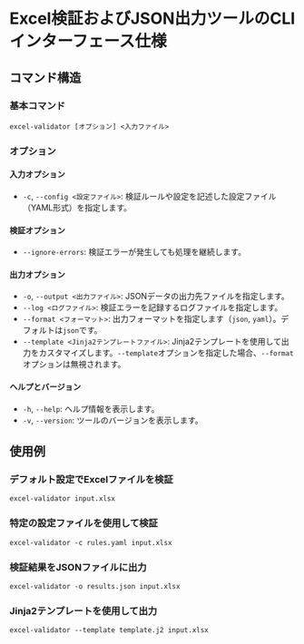 # Excel検証およびJSON出力ツールのCLIインターフェース仕様

## コマンド構造

### 基本コマンド
```
excel-validator [オプション] <入力ファイル>
```

### オプション

#### 入力オプション
- `-c`, `--config <設定ファイル>`: 検証ルールや設定を記述した設定ファイル（YAML形式）を指定します。

#### 検証オプション
- `--ignore-errors`: 検証エラーが発生しても処理を継続します。

#### 出力オプション
- `-o`, `--output <出力ファイル>`: JSONデータの出力先ファイルを指定します。
- `--log <ログファイル>`: 検証エラーを記録するログファイルを指定します。
- `--format <フォーマット>`: 出力フォーマットを指定します（`json`, `yaml`）。デフォルトは`json`です。
- `--template <Jinja2テンプレートファイル>`: Jinja2テンプレートを使用して出力をカスタマイズします。`--template`オプションを指定した場合、`--format`オプションは無視されます。

#### ヘルプとバージョン
- `-h`, `--help`: ヘルプ情報を表示します。
- `-v`, `--version`: ツールのバージョンを表示します。

## 使用例

### デフォルト設定でExcelファイルを検証
```
excel-validator input.xlsx
```

### 特定の設定ファイルを使用して検証
```
excel-validator -c rules.yaml input.xlsx
```

### 検証結果をJSONファイルに出力
```
excel-validator -o results.json input.xlsx
```

### Jinja2テンプレートを使用して出力
```
excel-validator --template template.j2 input.xlsx
```
